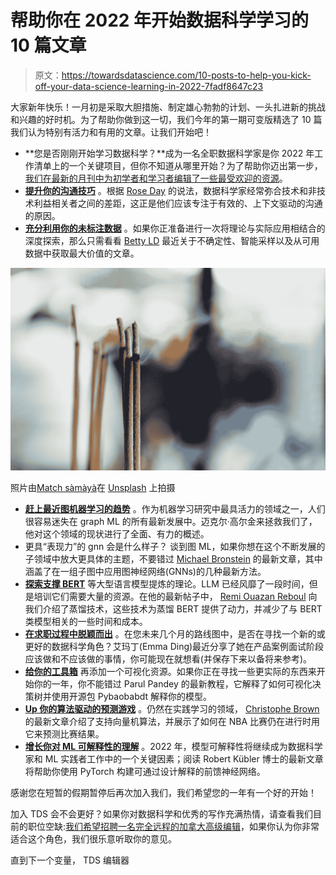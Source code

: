 # 帮助你在 2022 年开始数据科学学习的 10 篇文章

> 原文：<https://towardsdatascience.com/10-posts-to-help-you-kick-off-your-data-science-learning-in-2022-7fadf8647c23>

大家新年快乐！一月初是采取大胆措施、制定雄心勃勃的计划、一头扎进新的挑战和兴趣的好时机。为了帮助你做到这一切，我们今年的第一期可变版精选了 10 篇我们认为特别有活力和有用的文章。让我们开始吧！

*   **您是否刚刚开始学习数据科学？**成为一名全职数据科学家是你 2022 年工作清单上的一个关键项目，但你不知道从哪里开始？为了帮助你迈出第一步，[我们在最新的月刊中为初学者和学习者编辑了一些最受欢迎的资源](/january-edition-getting-started-in-data-science-a493660213d)。
*   [**提升你的沟通技巧**](/why-you-should-learn-effective-communication-in-data-science-3d0e1ac6aadb) 。根据 [Rose Day](https://medium.com/u/a7f2e8e50135?source=post_page-----7fadf8647c23--------------------------------) 的说法，数据科学家经常弥合技术和非技术利益相关者之间的差距，这正是他们应该专注于有效的、上下文驱动的沟通的原因。
*   [**充分利用你的未标注数据**](/dont-waste-your-unlabeled-data-9bb778743b41) 。如果你正准备进行一次将理论与实际应用相结合的深度探索，那么只需看看 [Betty LD](https://medium.com/u/9e6de59677a9?source=post_page-----7fadf8647c23--------------------------------) 最近关于不确定性、智能采样以及从可用数据中获取最大价值的文章。

![](img/433bbecec69e5b71809e87b616c2941f.png)

照片由[Match sàmàyà](https://unsplash.com/@themadphotography?utm_source=medium&utm_medium=referral)在 [Unsplash](https://unsplash.com?utm_source=medium&utm_medium=referral) 上拍摄

*   [**赶上最近图机器学习的趋势**](/graph-ml-in-2022-where-are-we-now-f7f8242599e0) 。作为机器学习研究中最具活力的领域之一，人们很容易迷失在 graph ML 的所有最新发展中。迈克尔·高尔金来拯救我们了，他对这个领域的现状进行了全面、有力的概述。
*   更具“表现力”的 gnn 会是什么样子？ 谈到图 ML，如果你想在这个不断发展的子领域中放大更具体的主题，不要错过 [Michael Bronstein](https://medium.com/u/7b1129ddd572?source=post_page-----7fadf8647c23--------------------------------) 的最新文章，其中涵盖了在一组子图中应用图神经网络(GNNs)的几种最新方法。
*   [**探索支撑 BERT**](/distillation-of-bert-like-models-the-theory-32e19a02641f) 等大型语言模型提炼的理论。LLM 已经风靡了一段时间，但是培训它们需要大量的资源。在他的最新帖子中， [Remi Ouazan Reboul](https://medium.com/u/eac3fe31e197?source=post_page-----7fadf8647c23--------------------------------) 向我们介绍了蒸馏技术，这些技术为蒸馏 BERT 提供了动力，并减少了与 BERT 类模型相关的一些时间和成本。
*   [**在求职过程中脱颖而出**](/product-case-interviews-dos-and-donts-for-data-scientists-71f9f90b033f) 。在您未来几个月的路线图中，是否在寻找一个新的或更好的数据科学角色？艾玛丁(Emma Ding)最近分享了她在产品案例面试阶段应该做和不应该做的事情，你可能现在就想看(并保存下来以备将来参考)。
*   [**给你的工具箱**](/visualizing-decision-trees-with-pybaobabdt-f8eb5b3d0d17) 再添加一个可视化资源。如果你正在寻找一些更实际的东西来开始你的一年，你不能错过 Parul Pandey 的最新教程，它解释了如何可视化决策树并使用开源包 Pybaobabdt 解释你的模型。
*   [**Up 你的算法驱动的预测游戏**](/attempting-to-predict-the-result-of-an-nba-game-before-you-could-finish-watching-the-first-half-4a1a97cfa31b) 。仍然在实践学习的领域， [Christophe Brown](https://medium.com/u/c7799fc4035d?source=post_page-----7fadf8647c23--------------------------------) 的最新文章介绍了支持向量机算法，并展示了如何在 NBA 比赛仍在进行时用它来预测比赛结果。
*   [**增长你对 ML 可解释性的理解**](/interpretable-neural-networks-with-pytorch-76f1c31260fe) 。2022 年，模型可解释性将继续成为数据科学家和 ML 实践者工作中的一个关键因素；阅读 Robert Kübler 博士的最新文章将帮助你使用 PyTorch 构建可通过设计解释的前馈神经网络。

感谢您在短暂的假期暂停后再次加入我们，我们希望您的一年有一个好的开始！

加入 TDS 会不会更好？如果你对数据科学和优秀的写作充满热情，请查看我们目前的职位空缺:[我们希望招聘一名完全远程的加拿大高级编辑](/were-hiring-ad69101cdfc1)，如果你认为你非常适合这个角色，我们很乐意听取你的意见。

直到下一个变量，
TDS 编辑器